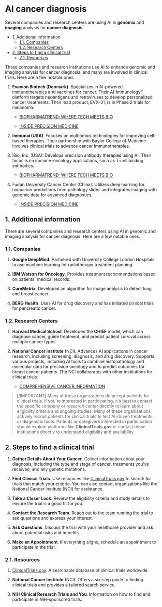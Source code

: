 # AI cancer diagnosis <!-- omit from toc -->

Several companies and research centers are using AI in **genomic** and **imaging** analysis for **cancer diagnosis**. 

- [1. Additional information](#1-additional-information)
  - [1.1. Companies](#11-companies)
  - [1.2. Research Centers](#12-research-centers)
- [2. Steps to find a clinical trial](#2-steps-to-find-a-clinical-trial)
  - [2.1. Resources](#21-resources)

These companies and research institutions use AI to enhance genomic and imaging analysis for cancer diagnosis, and many are involved
in clinical trials. Here are a few notable ones.

1. **Evaxion Biotech (Denmark)**. Specializes in AI-powered immunotherapies and vaccines for cancer. Their AI-Immunology™ platform targets neoantigens and retroviruses to develop personalized cancer treatments. Their lead product, EVX-01, is in Phase 2 trials for melanoma.

   - [BIOPHARMATREND: WHERE TECH MEETS
BIO](https://www.biopharmatrend.com/post/698-how-artificial-intelligence-is-reshaping-the-landscape-of-personalized-cancer-treatment/)

   - [INSIDE PRECISION
MEDICINE](https://www.insideprecisionmedicine.com/topics/informatics/aiming-ai-at-cancer-related-biomarkers/)

1. **Immunai (USA)**. Focuses on multiomics technologies for improving
   cell-based therapies. Their partnership with Baylor College of Medicine
   involves clinical trials to advance cancer immunotherapies.

1. iBio, Inc. (USA): Develops precision antibody therapies using AI. Their focus
is on immune-oncology applications, such as T-cell binding antibodies.

   - [BIOPHARMATREND: WHERE TECH MEETS
BIO](https://www.biopharmatrend.com/post/698-how-artificial-intelligence-is-reshaping-the-landscape-of-personalized-cancer-treatment/)

1. Fudan University Cancer Center (China): Utilizes deep learning for biomarker
predictions from pathology slides and integrates imaging with genomic data for advanced diagnostics.

   - [INSIDE PRECISION
MEDICINE](https://www.insideprecisionmedicine.com/topics/informatics/aiming-ai-at-cancer-related-biomarkers/)


## 1. Additional information

There are several companies and research centers using AI in genomic and imaging analysis for cancer diagnosis. Here are a few notable ones.

### 1.1. Companies 

1. **Google DeepMind**. Partnered with University College London Hospitals to use machine learning for radiotherapy treatment planning.

1. **IBM Watson for Oncology**. Provides treatment recommendations based on patients' medical records.

1. **CureMetrix**. Developed an algorithm for image analysis to detect lung and breast cancer.

1. **BERG Health**. Uses AI for drug discovery and has initiated clinical trials for pancreatic cancer.

### 1.2. Research Centers

1. **Harvard Medical School**. Developed the **CHIEF** model, which can diagnose cancer, guide treatment, and predict patient survival across multiple cancer types.
1. **National Cancer Institute** (NCI). Advances AI applications in cancer research, including screening, diagnosis, and drug discovery. Supports various projects, including AI tools to combine histopathology and molecular data for precision oncology and to predict outcomes for breast cancer patients. The NCI collaborates with other institutions for clinical trials.

   - [COMPREHENSIVE CANCER INFORMATION](https://www.cancer.gov/research/infrastructure/artificial-intelligence)

> [!IMPORTANT] Many of these organizations do accept patients for clinical
> trials. If you're interested in participating, it's best to contact the
> specific company or research center directly to learn about eligibility
> criteria and ongoing studies. Many of these organizations actively recruit
> patients for clinical trials to test AI-driven treatments or diagnostic tools.
> Patients or caregivers interested in participation should explore platforms
> like **ClinicalTrials.gov** or contact these institutions directly to
> understand eligibility and availability.

## 2. Steps to find a clinical trial

1. **Gather Details About Your Cancer**. Collect information about your diagnosis, including the type and stage of cancer, treatments you've received, and any genetic mutations.

1. **Find Clinical Trials**. Use resources like 
[ClinicalTrials.gov](ClinicalTrials.gov) to search for trials that match your criteria. You can also contact organizations like the National Cancer Institute (NCI) for assistance.

1. **Take a Closer Look**. Review the eligibility criteria and study details to ensure the trial is a good fit for you.

1. **Contact the Research Team**. Reach out to the team running the trial to ask questions and express your interest.

1. **Ask Questions**. Discuss the trial with your healthcare provider and ask about potential risks and benefits.

1. **Make an Appointment**. If everything aligns, schedule an appointment to participate in the trial.

### 2.1. Resources

1. [ClinicalTrials.gov](ClinicalTrials.gov). A searchable database of clinical trials worldwide.

1. **National Cancer Institute** (NCI). Offers a six-step guide to finding clinical trials and provides a tailored search service.

1. **NIH Clinical Research Trials and You**. Information on how to find and participate in NIH-sponsored trials.